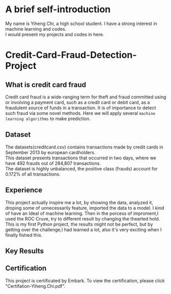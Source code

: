 # A brief self-introduction<br>
My name is Yiheng Chi, a high school student. I have a strong interest in machine learning and codes.<br>
I would present my projects and codes in here.<br>


# Credit-Card-Fraud-Detection-Project
## What is credit card fraud
Credit card fraud is a wide-ranging term for theft and fraud committed using or involving a payment card,
such as a credit card or debit card, as a fraudulent source of funds in a transaction. It is of importance 
to detect such fraud via some novel methods. Here we will apply several `machine learning algorithms` to make prediction.<br>

## Dataset
The datasets(creditcard.csv) contains transactions made by credit cards in September 2013 by european cardholders.<br> 
This dataset presents transactions that occurred in two days, where we have 492 frauds out of 284,807 transactions.<br> 
The dataset is highly unbalanced, the positive class (frauds) account for 0.172% of all transactions.<br>


## Experience
This project actually inspire me a lot, by showing the data, analyzed it, droping some of unnecessarily feature, imported the data to a model. I kind of have an Ideal of machine learning. Then in the porcess of improment,I used the ROC Cruve,  try to different result by changing the thearted hold. This is my first Python project, the results might not be perfect, but by getting over the challenge,I had learned a lot, also it's very exciting when I finally fished this.


## Key Results


## Certification
This project is certificated by Embark. To view the certification, please click "Certifation-Yiheng.Chi.pdf".
